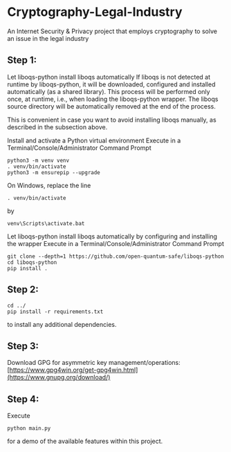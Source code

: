 # Cryptography-Legal-Industry
An Internet Security &amp; Privacy project that employs cryptography to solve an issue in the legal industry

## Step 1:

Let liboqs-python install liboqs automatically
If liboqs is not detected at runtime by liboqs-python, it will be downloaded, configured and installed automatically (as a shared library). This process will be performed only once, at runtime, i.e., when loading the liboqs-python wrapper. The liboqs source directory will be automatically removed at the end of the process.

This is convenient in case you want to avoid installing liboqs manually, as described in the subsection above.

Install and activate a Python virtual environment
Execute in a Terminal/Console/Administrator Command Prompt

```
python3 -m venv venv
. venv/bin/activate
python3 -m ensurepip --upgrade
```

On Windows, replace the line
```
. venv/bin/activate
```
by
```
venv\Scripts\activate.bat
```

Let liboqs-python install liboqs automatically by configuring and installing the wrapper
Execute in a Terminal/Console/Administrator Command Prompt
```
git clone --depth=1 https://github.com/open-quantum-safe/liboqs-python
cd liboqs-python
pip install .
```
## Step 2:
```
cd ../
pip install -r requirements.txt
```
to install any additional dependencies.

## Step 3:
Download GPG for asymmetric key management/operations: 
[https://www.gpg4win.org/get-gpg4win.html](https://www.gnupg.org/download/)

## Step 4:
Execute 
```
python main.py
```
for a demo of the available features within this project.
